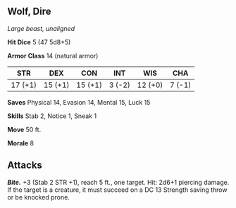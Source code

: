## Wolf, Dire

*Large beast, unaligned*

**Hit Dice** 5 (47 5d8+5)

**Armor Class** 14 (natural armor)

| STR     | DEX     | CON     | INT     | WIS     | CHA     |
|---------|---------|---------|---------|---------|---------|
| 17 (+1) | 15 (+1) | 15 (+1) |  3 (-2) | 12 (+0) |  7 (-1) |

**Saves** Physical 14, Evasion 14, Mental 15, Luck 15

**Skills** Stab 2, Notice 1, Sneak 1

**Move** 50 ft.

**Morale** 8

## Attacks

***Bite.*** +3 (Stab 2 STR +1), reach 5 ft., one target. Hit: 2d6+1 piercing damage. If the target is a creature, it must succeed on a DC 13 Strength saving throw or be knocked prone.

